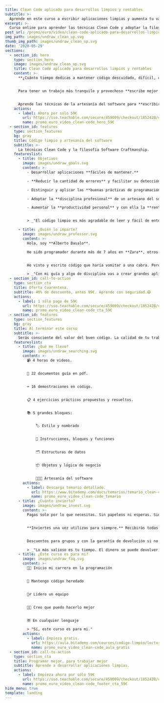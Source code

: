 ```yaml
---
title: Clean Code aplicado para desarrollos limpios y rentables
subtitle: >-
  Aprende en este curso a escribir aplicaciones limpias y aumenta tu valor.
excerpt: >-
  Curso online para aprender las técnicas Clean Code y adoptar la filosofía Software Craftmanship.
post_url: /promo/euro/video/clean-code-aplicado-para-desarrollos-limpios-y-rentables/
img_path: images/undraw_clean_up.svg
thumb_img_path: images/undraw_clean_up.svg
date: '2020-05-29'
sections:
  - section_id: hero
    type: section_hero
    image: images/undraw_clean_up.svg
    title: Clean Code aplicado para desarrollos limpios y rentables
    content: >-
      **¿Cuánto tiempo dedicas a mantener código descuidado, difícil, con defectos?** El código sucio es agotador e improductivo.


      Para tener un trabajo más tranquilo y provechoso **escribe mejor código de forma sencilla**.


      Aprende las técnicas de la artesanía del software para **escribir código limpio e impulsar tu carrera**.
    actions:
      - label: Ahora por sólo 59€
        url: https://sso.teachable.com/secure/459009/checkout/1852428/codigo-limpio?coupon_code=BIT_40
        name: promo_euro_video_clean-code_hero_59€
  - section_id: features
    type: section_features
    bg: gray
    title: Código limpio y artesanía del software
    subtitle: >-
      La técnicas Clean Code y la filosofía Software Craftmanship.
    featureslist:
      - title: Objetivos
        image: images/undraw_goals.svg
        content: >-
          - Desarrollar aplicaciones **fáciles de mantener.**

          - **Reducir la cantidad de errores** y facilitar su detección.

          - Distinguir y aplicar las **buenas prácticas de programación**.

          - Adoptar la **disciplina profesional** de un artesano del software.

          - Aumentar la **productividad personal** y con ella la **rentabilidad empresarial**.


          > _"El código limpio es más agradable de leer y fácil de entender. Es mejor."_

      - title: ¿Quién lo imparte?
        image: images/undraw_professor.svg
        content: >-
          Hola, soy **Alberto Basalo**.

          He sido programador durante más de 7 años en **Zara**, otros 4 arquitecto de software para Tous y desde 2011 dirijo mi propia consultora. En total más de 20 años en la industria del software en grandes y pequeñas empresas.


          He visto y escrito código que haría vomitar a una cabra. Pero también he aprendido a hacerlo mejor cada día.

          > _"Con mi guía y algo de disciplina vas a crear grandes aplicaciones limpias."_
  - section_id: call-to-action
    type: section_cta
    title: Oferta Cuarentena.
    subtitle: 40% de descuento, antes 99€. Aprende con seguridad.😷
    actions:
      - label: 1 sólo pago de 59€
        url: https://sso.teachable.com/secure/459009/checkout/1852428/codigo-limpio?coupon_code=BIT_40
        name: promo_euro_video_clean-code_cta_59€
  - section_id: features
    type: section_features
    bg: gray
    title: Al terminar este curso
    subtitle: >-
      Serás consciente del valor del buen código. La calidad de tu trabajo va a mejorar y se reflejará en tu reconocimiento laboral.
    featureslist:
      - title: ¿Qué me llevo?
        image: images/undraw_searching.svg
        content: >-
          📹 4 horas de videos.


          📖 22 documentos guía en pdf.


          ⌨ 16 demostraciones en código.


          📋 4 ejercicios prácticos propuestos y resueltos.


          📚 5 grandes bloques:


              🏷️ Estilo y nombrado


              🔀 Instrucciones, bloques y funciones


              🗂️ Estructuras de datos


              📦 Objetos y lógica de negocio


              👩🏼‍🍳 Artesanía del software
        actions:
          - label: Descarga temario detallado.
            url: https://www.bitademy.com/docs/temarios/temario_clean-code.pdf
            name: promo_euro_video_clean-code_temario
      - title: ¿Cuánto invierto?
        image: images/undraw_invest.svg
        content: >-
          Pagas solo por lo que necesitas. Sin papeleos ni esperas. Sin ataduras ni suscripciones.


          **Inviertes una vez utilizas para siempre.** Recibirás todas las actualizaciones y novedades.


          Descuentos para grupos y con la garantía de devolución si no te resulta útil.

          > _"Lo más valioso es tu tiempo. El dinero se puede devolver; el tiempo no."_
      - title: ¿Este curso es para mi?
        image: images/undraw_faq.svg
        content: >-
          👨‍💻 Inicio mi carrera en la programación


          👴 Mantengo código heredado


          🙋‍♂️ Lidero un equipo


          👨‍💼 Creo que puedo hacerlo mejor


          🈸 En cualquier lenguaje

          > "Sí, este curso es para mi."
        actions:
          - label: Empieza gratis.
            url: https://aula.bitademy.com/courses/codigo-limpio/lectures/13651775
            name: promo_euro_video_clean-code_aula_gratis
  - section_id: call-to-action
    type: section_cta
    title: Programar mejor, para trabajar mejor
    subtitle: Aprende a desarrollar aplicaciones limpias.
    actions:
      - label: Empieza ahora por sólo 59€
        url: https://sso.teachable.com/secure/459009/checkout/1852428/codigo-limpio?coupon_code=BIT_40
        name: promo_euro_video_clean-code_footer_cta_59€
hide_menu: true
template: landing
---
```


